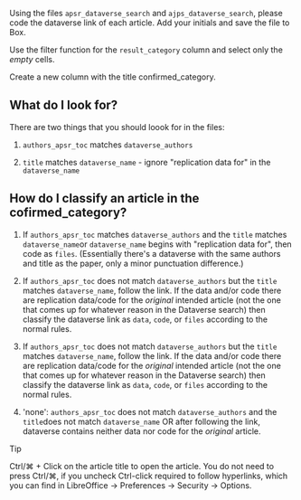 Using the files `apsr_dataverse_search` and `ajps_dataverse_search`, please code the dataverse link of each article. Add your initials and save the file to Box.

Use the filter function for the `result_category` column and select only the _empty_ cells.

Create a new column with the title confirmed_category.

## What do I look for?
There are two things that you should loook for in the files:

1. `authors_apsr_toc` matches `dataverse_authors`

2. `title` matches `dataverse_name` - ignore "replication data for" in the `dataverse_name`

## How do I classify an article in the cofirmed_category?

1. If `authors_apsr_toc` matches `dataverse_authors` and the `title` matches `dataverse_name`or `dataverse_name` begins with "replication data for", then code as `files`. (Essentially there's a dataverse with the same authors and title as the paper, only a minor punctuation difference.)

2. If `authors_apsr_toc` does not match `dataverse_authors` but the `title` matches `dataverse_name`, follow the link. If the data and/or code there are replication data/code for the *original* intended article (not the one that comes up for whatever reason in the Dataverse search) then classify the dataverse link as `data`, `code`, or `files` according to the normal rules.  

3. If `authors_apsr_toc` does not match `dataverse_authors` but the `title` matches `dataverse_name`, follow the link. If the data and/or code there are replication data/code for the *original* intended article (not the one that comes up for whatever reason in the Dataverse search) then classify the dataverse link as `data`, `code`, or `files` according to the normal rules.

4. 'none': `authors_apsr_toc` does not match `dataverse_authors` and the `title`does not match `dataverse_name` OR after following the link, dataverse contains neither data nor code for the *original* article.


Tip

Ctrl/⌘ + Click on the article title to open the article. You do not need to press Ctrl/⌘, if you uncheck Ctrl-click required to follow hyperlinks, which you can find in LibreOffice -> Preferences -> Security -> Options.
